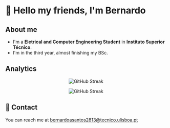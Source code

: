 # 🤔 Hello my friends, I'm Bernardo

## About me
-   I'm a **Eletrical and Computer Engineering Student** in **Instituto Superior Técnico**. 
-   I'm in the third year, almost finishing my BSc.


## Analytics
<p align="center">
  <img src="https://streak-stats.demolab.com/?user=BernardoASantos&theme=dark" alt="GitHub Streak">
</p>

<p align="center">
  <img src="https://github-readme-stats.vercel.app/api?username=BernardoASantos&show_icons=true&theme=dark" alt="GitHub Streak">
</p>

## 💬 Contact 
You can reach me at [bernardoasantos2813@tecnico.ulisboa.pt](mailto:bernardoasantos2813@tecnico.ulisboa.pt)
